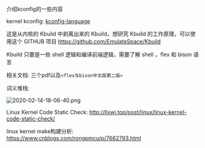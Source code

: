 介绍kconfig的一些内容

kernel kconfig: [kconfig-language](https://www.kernel.org/doc/Documentation/kbuild/kconfig-language.txt)


这是从内核的 Kbuild 中剥离出来的 Kbuild，想研究 Kbuild 的工作原理，可以使用这个 GITHUB 项目 https://github.com/EmulateSpace/Kbuild

Kbuild 只要是一些 shell 逻辑和编译前端逻辑，需要了解 shell ，flex 和 bison 语言

相关文档: 三个pdf以及`<flex与bison中文版第二版>`

词义堆栈:

![2020-02-14-18-06-40.png](./images/2020-02-14-18-06-40.png)


Linux Kernel Code Static Check: http://llxwj.top/post/linux/linux-kernel-code-static-check/

linux kernel make构建分析: https://www.cnblogs.com/rongpmcu/p/7662793.html